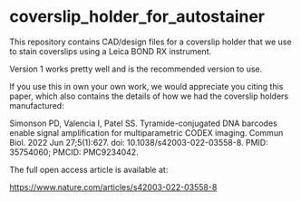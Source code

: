 # coverslip_holder_for_autostainer
This repository contains CAD/design files for a coverslip holder that we use to stain coverslips using a Leica BOND RX instrument.


Version 1 works pretty well and is the recommended version to use.

If you use this in own your own work, we would appreciate you citing this paper, which also contains the details of how we had the coverslip holders manufactured: 

Simonson PD, Valencia I, Patel SS. Tyramide-conjugated DNA barcodes enable signal amplification for multiparametric CODEX imaging. Commun Biol. 2022 Jun 27;5(1):627. doi: 10.1038/s42003-022-03558-8. PMID: 35754060; PMCID: PMC9234042.

The full open access article is available at: 

https://www.nature.com/articles/s42003-022-03558-8

